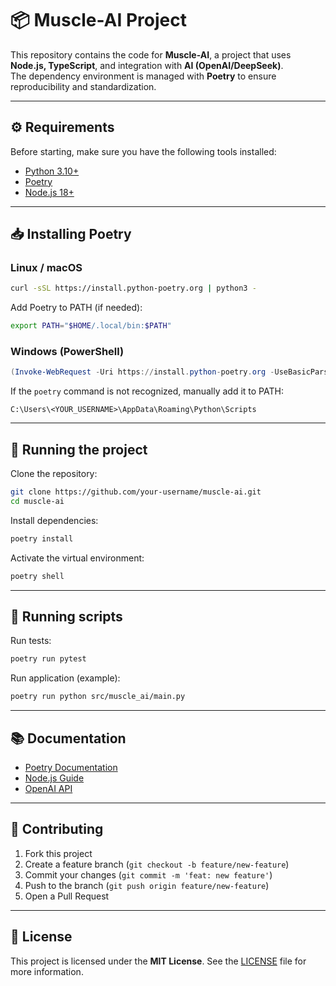 # 📦 Muscle-AI Project

This repository contains the code for **Muscle-AI**, a project that uses
**Node.js, TypeScript**, and integration with **AI (OpenAI/DeepSeek)**.\
The dependency environment is managed with **Poetry** to ensure
reproducibility and standardization.

------------------------------------------------------------------------

## ⚙️ Requirements

Before starting, make sure you have the following tools installed:

-   [Python 3.10+](https://www.python.org/downloads/)
-   [Poetry](https://python-poetry.org/docs/#installation)
-   [Node.js 18+](https://nodejs.org/en)

------------------------------------------------------------------------

## 📥 Installing Poetry

### Linux / macOS

``` bash
curl -sSL https://install.python-poetry.org | python3 -
```

Add Poetry to PATH (if needed):

``` bash
export PATH="$HOME/.local/bin:$PATH"
```

### Windows (PowerShell)

``` powershell
(Invoke-WebRequest -Uri https://install.python-poetry.org -UseBasicParsing).Content | python -
```

If the `poetry` command is not recognized, manually add it to PATH:

    C:\Users\<YOUR_USERNAME>\AppData\Roaming\Python\Scripts

------------------------------------------------------------------------

## 🚀 Running the project

Clone the repository:

``` bash
git clone https://github.com/your-username/muscle-ai.git
cd muscle-ai
```

Install dependencies:

``` bash
poetry install
```

Activate the virtual environment:

``` bash
poetry shell
```

------------------------------------------------------------------------

## 🧪 Running scripts

Run tests:

``` bash
poetry run pytest
```

Run application (example):

``` bash
poetry run python src/muscle_ai/main.py
```

------------------------------------------------------------------------

## 📚 Documentation

-   [Poetry Documentation](https://python-poetry.org/docs/)
-   [Node.js Guide](https://nodejs.org/en/docs/)
-   [OpenAI API](https://platform.openai.com/docs/)

------------------------------------------------------------------------

## 🤝 Contributing

1.  Fork this project
2.  Create a feature branch (`git checkout -b feature/new-feature`)
3.  Commit your changes (`git commit -m 'feat: new feature'`)
4.  Push to the branch (`git push origin feature/new-feature`)
5.  Open a Pull Request

------------------------------------------------------------------------

## 📄 License

This project is licensed under the **MIT License**. See the
[LICENSE](LICENSE) file for more information.
